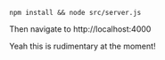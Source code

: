 `npm install && node src/server.js`

Then navigate to http://localhost:4000

Yeah this is rudimentary at the moment!
